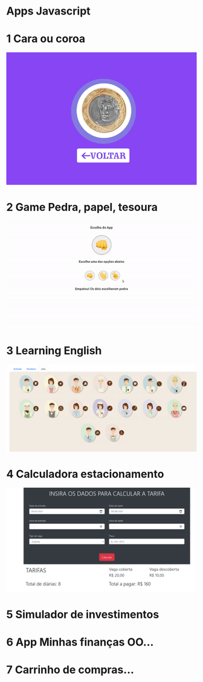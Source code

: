 # Apps Javascript
# 1 Cara ou coroa
![](https://github.com/joselinosantosti/javascript-apps/blob/main/cara-ou-coroa/caracoroa.png)
# 2 Game Pedra, papel, tesoura
![](https://github.com/joselinosantosti/javascript-apps/blob/main/pedra-papel-tesoura/img/jogo.gif)
# 3 Learning English
![](https://github.com/joselinosantosti/javascript-apps/blob/main/learning-english/images/english.png)
# 4 Calculadora estacionamento
![](https://github.com/joselinosantosti/javascript-apps/blob/main/calculadora-estacionamento/estacionamento.png)
# 5 Simulador de investimentos
# 6 App Minhas finanças OO...
# 7 Carrinho de compras...
